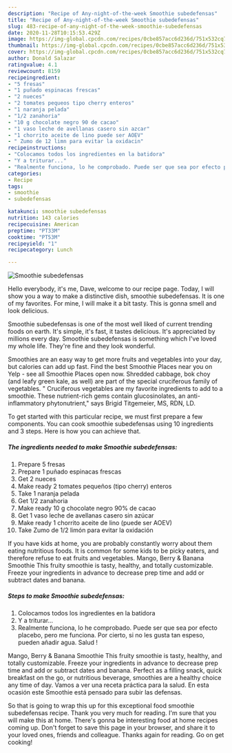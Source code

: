 ```yaml
---
description: "Recipe of Any-night-of-the-week Smoothie subedefensas"
title: "Recipe of Any-night-of-the-week Smoothie subedefensas"
slug: 483-recipe-of-any-night-of-the-week-smoothie-subedefensas
date: 2020-11-28T10:15:53.429Z
image: https://img-global.cpcdn.com/recipes/0cbe857acc6d236d/751x532cq70/smoothie-subedefensas-foto-principal.jpg
thumbnail: https://img-global.cpcdn.com/recipes/0cbe857acc6d236d/751x532cq70/smoothie-subedefensas-foto-principal.jpg
cover: https://img-global.cpcdn.com/recipes/0cbe857acc6d236d/751x532cq70/smoothie-subedefensas-foto-principal.jpg
author: Donald Salazar
ratingvalue: 4.1
reviewcount: 8159
recipeingredient:
- "5 fresas"
- "1 puñado espinacas frescas"
- "2 nueces"
- "2 tomates pequeos tipo cherry enteros"
- "1 naranja pelada"
- "1/2 zanahoria"
- "10 g chocolate negro 90 de cacao"
- "1 vaso leche de avellanas casero sin azcar"
- "1 chorrito aceite de lino puede ser AOEV"
- " Zumo de 12 limn para evitar la oxidacin"
recipeinstructions:
- "Colocamos todos los ingredientes en la batidora"
- "Y a triturar..."
- "Realmente funciona, lo he comprobado. Puede ser que sea por efecto placebo, pero me funciona. Por cierto, si no les gusta tan espeso, pueden añadir agua. Salud !"
categories:
- Recipe
tags:
- smoothie
- subedefensas

katakunci: smoothie subedefensas 
nutrition: 143 calories
recipecuisine: American
preptime: "PT33M"
cooktime: "PT53M"
recipeyield: "1"
recipecategory: Lunch

---
```



![Smoothie subedefensas](https://img-global.cpcdn.com/recipes/0cbe857acc6d236d/751x532cq70/smoothie-subedefensas-foto-principal.jpg)

Hello everybody, it's me, Dave, welcome to our recipe page. Today, I will show you a way to make a distinctive dish, smoothie subedefensas. It is one of my favorites. For mine, I will make it a bit tasty. This is gonna smell and look delicious.

Smoothie subedefensas is one of the most well liked of current trending foods on earth. It's simple, it's fast, it tastes delicious. It's appreciated by millions every day. Smoothie subedefensas is something which I've loved my whole life. They're fine and they look wonderful.

Smoothies are an easy way to get more fruits and vegetables into your day, but calories can add up fast. Find the best Smoothie Places near you on Yelp - see all Smoothie Places open now. Shredded cabbage, bok choy (and leafy green kale, as well) are part of the special cruciferous family of vegetables. &#34; Cruciferous vegetables are my favorite ingredients to add to a smoothie. These nutrient-rich gems contain glucosinolates, an anti-inflammatory phytonutrient,&#34; says Brigid Titgemeier, MS, RDN, LD.


To get started with this particular recipe, we must first prepare a few components. You can cook smoothie subedefensas using 10 ingredients and 3 steps. Here is how you can achieve that.

<!--inarticleads1-->

##### The ingredients needed to make Smoothie subedefensas:

1. Prepare 5 fresas
1. Prepare 1 puñado espinacas frescas
1. Get 2 nueces
1. Make ready 2 tomates pequeños (tipo cherry) enteros
1. Take 1 naranja pelada
1. Get 1/2 zanahoria
1. Make ready 10 g chocolate negro 90% de cacao
1. Get 1 vaso leche de avellanas casero sin azúcar
1. Make ready 1 chorrito aceite de lino (puede ser AOEV)
1. Take  Zumo de 1/2 limón para evitar la oxidación


If you have kids at home, you are probably constantly worry about them eating nutritious foods. It is common for some kids to be picky eaters, and therefore refuse to eat fruits and vegetables. Mango, Berry &amp; Banana Smoothie This fruity smoothie is tasty, healthy, and totally customizable. Freeze your ingredients in advance to decrease prep time and add or subtract dates and banana. 

<!--inarticleads2-->

##### Steps to make Smoothie subedefensas:

1. Colocamos todos los ingredientes en la batidora
1. Y a triturar...
1. Realmente funciona, lo he comprobado. Puede ser que sea por efecto placebo, pero me funciona. Por cierto, si no les gusta tan espeso, pueden añadir agua. Salud !


Mango, Berry &amp; Banana Smoothie This fruity smoothie is tasty, healthy, and totally customizable. Freeze your ingredients in advance to decrease prep time and add or subtract dates and banana. Perfect as a filling snack, quick breakfast on the go, or nutritious beverage, smoothies are a healthy choice any time of day. Vamos a ver una receta práctica para la salud. En esta ocasión este Smoothie está pensado para subir las defensas. 

So that is going to wrap this up for this exceptional food smoothie subedefensas recipe. Thank you very much for reading. I'm sure that you will make this at home. There's gonna be interesting food at home recipes coming up. Don't forget to save this page in your browser, and share it to your loved ones, friends and colleague. Thanks again for reading. Go on get cooking!
